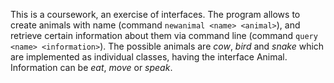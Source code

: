 This is a coursework, an exercise of interfaces. The program allows to create animals with name (command `newanimal <name> <animal>`), and retrieve certain information about them via command line (command `query <name> <information>`). The possible animals are *cow*, *bird* and *snake* which are implemented as individual classes, having the interface Animal. Information can be *eat*, *move* or *speak*.